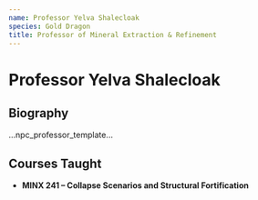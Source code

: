```yaml
---
name: Professor Yelva Shalecloak
species: Gold Dragon
title: Professor of Mineral Extraction & Refinement
---
```


# Professor Yelva Shalecloak

## Biography
...npc_professor_template...

## Courses Taught
- **MINX 241 – Collapse Scenarios and Structural Fortification**
